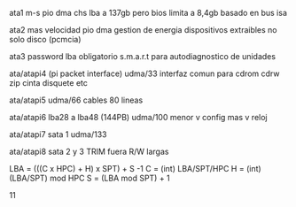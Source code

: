 ata1
m-s
pio dma
chs lba a 137gb pero bios limita a 8,4gb
basado en bus isa

ata2
mas velocidad pio dma
gestion de energia
dispositivos extraibles no solo disco (pcmcia)

ata3
password
lba obligatorio 
s.m.a.r.t para autodiagnostico de unidades

ata/atapi4 (pi packet interface)
udma/33
interfaz comun para cdrom cdrw zip cinta disquete etc

ata/atapi5
udma/66
cables 80 lineas

ata/atapi6
lba28 a lba48 (144PB)
udma/100
menor v config mas v reloj

ata/atapi7
sata 1
udma/133

ata/atapi8
sata 2 y 3
TRIM
fuera R/W largas

LBA = (((C x HPC) + H) x SPT) + S -1
C = (int) LBA/SPT/HPC
H = (int) (LBA/SPT) mod HPC
S = (LBA mod SPT) + 1

11